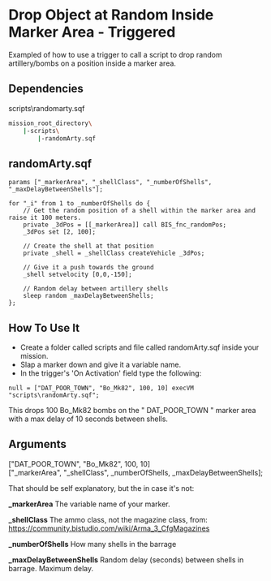 # Drop Object at Random Inside Marker Area - Triggered

Exampled of how to use a trigger to call a script to drop random artillery/bombs on a position inside a marker area.

## Dependencies
scripts\randomarty.sqf

```bash
mission_root_directory\
    |-scripts\
        |-randomArty.sqf
```

## randomArty.sqf
```SQF
params ["_markerArea", "_shellClass", "_numberOfShells", "_maxDelayBetweenShells"];

for "_i" from 1 to _numberOfShells do { 
	// Get the random position of a shell within the marker area and raise it 100 meters.
	private _3dPos = [[_markerArea]] call BIS_fnc_randomPos;
	_3dPos set [2, 100];

	// Create the shell at that position
	private _shell = _shellClass createVehicle _3dPos;

	// Give it a push towards the ground
	_shell setvelocity [0,0,-150];

	// Random delay between artillery shells
	sleep random _maxDelayBetweenShells;
};
```

## How To Use It
* Create a folder called scripts and file called randomArty.sqf inside your mission.
* Slap a marker down and give it a variable name.
* In the trigger's 'On Activation' field type the following:
```SQF
null = ["DAT_POOR_TOWN", "Bo_Mk82", 100, 10] execVM "scripts\randomArty.sqf";
```

This drops 100 Bo_Mk82 bombs on the " DAT_POOR_TOWN " marker area with a max delay of 10 seconds between shells.

## Arguments
["DAT_POOR_TOWN", "Bo_Mk82", 100, 10]  
["_markerArea", "_shellClass", _numberOfShells, _maxDelayBetweenShells];  

That should be self explanatory, but the in case it's not:

**_markerArea** The variable name of your marker.

**_shellClass** The ammo class, not the magazine class, from: https://community.bistudio.com/wiki/Arma_3_CfgMagazines

**_numberOfShells** How many shells in the barrage

**_maxDelayBetweenShells** Random delay (seconds) between shells in barrage. Maximum delay.
